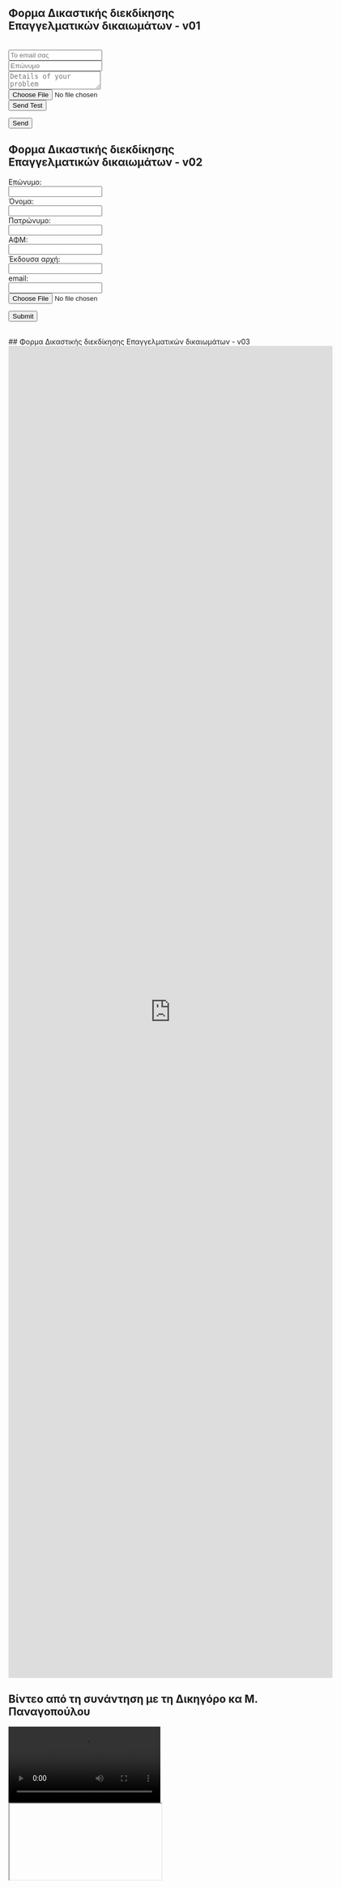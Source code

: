 ## Φορμα Δικαστικής διεκδίκησης Επαγγελματικών δικαιωμάτων - v01


<!-- modify this form HTML and place wherever you want your form -->

  
<form method="POST" action="https://formspree.io/FORM_ID" enctype="multipart/form-data"><br>
 <input type="email" name="email" placeholder="Το email σας"><br>
<input type="lastname" name="lastname" placeholder="Επώνυμο"><br>
 <textarea name="message" placeholder="Details of your problem"></textarea><br>
 <input type="file" name="attachment" accept="image/png, image/jpeg"><br>
 <button type="submit">Send Test</button>
</form>
  
  <button type="submit">Send</button>
</form>

## Φορμα Δικαστικής διεκδίκησης Επαγγελματικών δικαιωμάτων  - v02

<form>

  <label for="lname">Επώνυμο:</label><br>
  <input type="text" id="lname" name="lname"><br>
  <label for="fname">Όνομα:</label><br>
  <input type="text" id="fname" name="fname"><br>
  <label for="fathern">Πατρώνυμο:</label><br>
  <input type="text" id="fathern" name="fathern"><br>
  <label for="afm">ΑΦΜ:</label><br>
  <input type="text" id="afm" name="afm"><br>
  <label for="ekda">Έκδουσα αρχή:</label><br>
  <input type="text" id="ekda" name="ekda"><br>
  <label for="email">email:</label><br>
  <input type="email" id="email" name="email" class="required"><br>
  <input type="file" name="file" id="file" accept=".pdf" class="required" /><br>

  
 <input type="submit"> 
</form>
<br>
## Φορμα Δικαστικής διεκδίκησης Επαγγελματικών δικαιωμάτων  - v03

<iframe src="https://docs.google.com/forms/d/e/1FAIpQLSfBOUAN0GCB2EiBKxF9Yp9ek0phEM2d3BKolel_PuglW90H0Q/viewform?embedded=true" width="640" height="2628" frameborder="0" marginheight="0" marginwidth="0">Loading…</iframe>

## Βίντεο από τη συνάντηση με τη Δικηγόρο κα Μ. Παναγοπούλου

<video controls>
  <source src="http://geovout.synology.me:5000/vs/sharing/fWomFcKa#!bW92aWUtMQ==" type="video/m4v">
</video>

<iframe 
        <video controls>
  <source src="http://geovout.synology.me:5000/vs/sharing/fWomFcKa#!bW92aWUtMQ==" type="video/m4v">
</video>
        title="pmlaw"></iframe>

